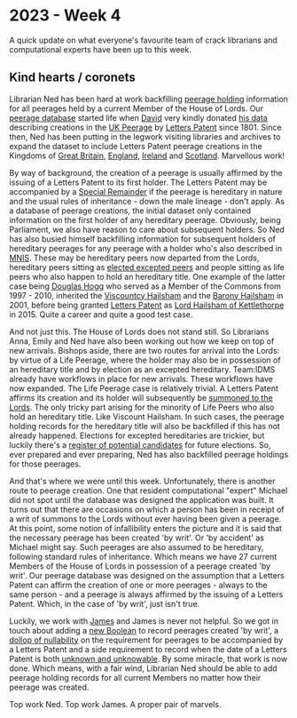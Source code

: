 # 2023 - Week 4

A quick update on what everyone's favourite team of crack librarians and computational experts have been up to this week.

## Kind hearts / coronets

Librarian Ned has been hard at work backfilling [peerage holding](https://ukparliament.github.io/ontologies/peerage/peerage-ontology#d4e112) information for all peerages held by a current Member of the House of Lords. Our [peerage database](https://peerages.historyofparliamentonline.org/) started life when [David](https://twitter.com/clerkly) very kindly donated [his data](http://www.peerages.info/) describing creations in the [UK Peerage](https://peerages.historyofparliamentonline.org/kingdoms/5/letters_patents) by [Letters Patent](https://ukparliament.github.io/ontologies/peerage/peerage-ontology#d4e179) since 1801. Since then, Ned has been putting in the legwork visiting libraries and archives to expand the dataset to include Letters Patent peerage creations in the Kingdoms of [Great Britain](https://peerages.historyofparliamentonline.org/kingdoms/4/letters_patents), [England](https://peerages.historyofparliamentonline.org/kingdoms/1/letters_patents), [Ireland](https://peerages.historyofparliamentonline.org/kingdoms/3/letters_patents) and [Scotland](https://peerages.historyofparliamentonline.org/kingdoms/2/letters_patents). Marvellous work!

By way of background, the creation of a peerage is usually affirmed by the issuing of a Letters Patent to its first holder. The Letters Patent may be accompanied by a [Special Remainder](https://ukparliament.github.io/ontologies/peerage/peerage-ontology#d4e101) if the peerage is hereditary in nature and the usual rules of inheritance - down the male lineage - don't apply. As a database of peerage creations, the initial dataset only contained information on the first holder of any hereditary peerage. Obviously, being Parliament, we also have reason to care about subsequent holders. So Ned has also busied himself backfilling information for subsequent holders of hereditary peerages for any peerage with a holder who's also described in [MNIS](https://data.parliament.uk/membersdataplatform/). These may be hereditary peers now departed from the Lords, hereditary peers sitting as [elected excepted peers](https://en.wikipedia.org/wiki/By-elections_to_the_House_of_Lords) and people sitting as life peers who also happen to hold an hereditary title. One example of the latter case being [Douglas Hogg](https://peerages.historyofparliamentonline.org/people/2837) who served as a Member of the Commons from 1997 - 2010, inherited the [Viscountcy Hailsham](https://peerages.historyofparliamentonline.org/peerages/963) and the [Barony Hailsham](https://peerages.historyofparliamentonline.org/peerages/943) in 2001, before being granted [Letters Patent](https://peerages.historyofparliamentonline.org/letters_patents/2966) as [Lord Hailsham of Kettlethorpe](https://peerages.historyofparliamentonline.org/peerages/2840) in 2015. Quite a career and quite a good test case.

And not just this. The House of Lords does not stand still. So Librarians Anna, Emily and Ned have also been working out how we keep on top of new arrivals. Bishops aside, there are two routes for arrival into the Lords: by virtue of a Life Peerage, where the holder may also be in possession of an hereditary title and by election as an excepted hereditary. Team:IDMS already have workflows in place for new arrivals. These workflows have now expanded. The Life Peerage case is relatively trivial. A Letters Patent affirms its creation and its holder will subsequently be [summoned to the Lords](https://www.parliament.uk/site-information/glossary/writ-of-summons/). The only tricky part arising for the minority of Life Peers who also hold an hereditary title. Like Viscount Hailsham. In such cases, the peerage holding records for the hereditary title will also be backfilled if this has not already happened. Elections for excepted hereditaries are trickier, but luckily there's a [register of potential candidates](https://www.parliament.uk/business/publications/house-of-lords-publications/records-of-activities-and-membership/register-of-all-hereditary-peers/) for future elections. So, ever prepared and ever preparing, Ned has also backfilled peerage holdings for those peerages.

And that's where we were until this week. Unfortunately, there is another route to peerage creation. One that resident computational "expert" Michael did not spot until the database was designed the application was built. It turns out that there are occasions on which a person has been in receipt of a writ of summons to the Lords without ever having been given a peerage. At this point, some notion of infallibility enters the picture and it is said that the necessary peerage has been created 'by writ'. Or 'by accident' as Michael might say. Such peerages are also assumed to be hereditary, following standard rules of inheritance. Which means we have 27 current Members of the House of Lords in possession of a peerage created 'by writ'. Our peerage database was designed on the assumption that a Letters Patent can affirm the creation of one or more peerages - always to the same person - and a peerage is always affirmed by the issuing of a Letters Patent. Which, in the case of 'by writ', just isn't true.

Luckily, we work with [James](https://mastodon.me.uk/@jamesjefferies) and James is never not helpful. So we got in touch about adding a [new Boolean](https://ukparliament.github.io/ontologies/peerage/peerage-ontology#d4e867) to record peerages created 'by writ', a [dollop of nullability](https://ukparliament.github.io/ontologies/peerage/peerage-ontology#d4e443) on the requirement for peerages to be accompanied by a Letters Patent and a side requirement to record when the date of a Letters Patent is both [unknown and unknowable](https://ukparliament.github.io/ontologies/peerage/peerage-ontology#d4e776). By some miracle, that work is now done. Which means, with a fair wind, Librarian Ned should be able to add peerage holding records for all current Members no matter how their peerage was created.

Top work Ned. Top work James. A proper pair of marvels.

